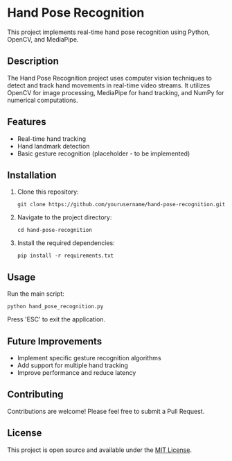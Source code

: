 # Hand Pose Recognition

This project implements real-time hand pose recognition using Python, OpenCV, and MediaPipe.

## Description

The Hand Pose Recognition project uses computer vision techniques to detect and track hand movements in real-time video streams. It utilizes OpenCV for image processing, MediaPipe for hand tracking, and NumPy for numerical computations.

## Features

- Real-time hand tracking
- Hand landmark detection
- Basic gesture recognition (placeholder - to be implemented)

## Installation

1. Clone this repository:
   ```
   git clone https://github.com/yourusername/hand-pose-recognition.git
   ```

2. Navigate to the project directory:
   ```
   cd hand-pose-recognition
   ```

3. Install the required dependencies:
   ```
   pip install -r requirements.txt
   ```

## Usage

Run the main script:

```
python hand_pose_recognition.py
```

Press 'ESC' to exit the application.

## Future Improvements

- Implement specific gesture recognition algorithms
- Add support for multiple hand tracking
- Improve performance and reduce latency

## Contributing

Contributions are welcome! Please feel free to submit a Pull Request.

## License

This project is open source and available under the [MIT License](LICENSE).
